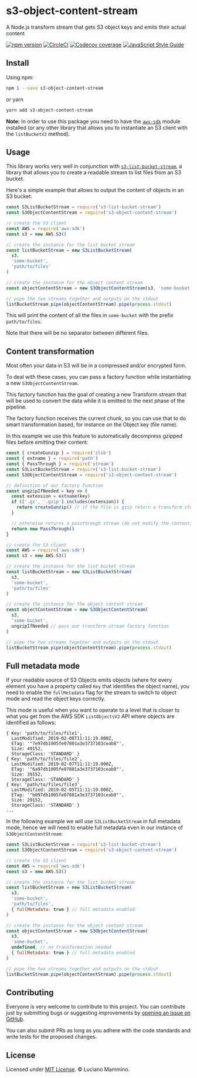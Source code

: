 # s3-object-content-stream

A Node.js transform stream that gets S3 object keys and emits their actual content

[![npm version](https://badge.fury.io/js/s3-object-content-stream.svg)](https://badge.fury.io/js/s3-object-content-stream)
[![CircleCI](https://circleci.com/gh/lmammino/s3-object-content-stream.svg?style=shield)](https://circleci.com/gh/lmammino/s3-object-content-stream)
[![Codecov coverage](https://codecov.io/gh/lmammino/s3-object-content-stream/branch/master/graph/badge.svg)](https://codecov.io/gh/lmammino/s3-object-content-stream)
[![JavaScript Style Guide](https://img.shields.io/badge/code_style-standard-brightgreen.svg)](https://standardjs.com)

## Install

Using npm:

```bash
npm i --save s3-object-content-stream
```

or yarn

```bash
yarn add s3-object-content-stream
```

**Note:** In order to use this package you need to have the [`aws-sdk`](https://www.npmjs.com/package/aws-sdk) module installed
(or any other library that allows you to instantiate an S3 client with the `listBucketV2` method).

## Usage

This library works very well in conjunction with [`s3-list-bucket-stream`](https://www.npmjs.com/package/s3-list-bucket-stream), a library that allows you to create a readable stream to list files from an S3 bucket.

Here's a simple example that allows to output the content of objects
in an S3 bucket:

```javascript
const S3ListBucketStream = require('s3-list-bucket-stream')
const S3ObjectContentStream = require('s3-object-content-stream')

// create the S3 client
const AWS = require('aws-sdk')
const s3 = new AWS.S3()

// create the instance for the list bucket stream
const listBucketStream = new S3ListBucketStream(
  s3,
  'some-bucket',
  'path/to/files'
)

// create the instance for the object content stream
const objectContentStream = new S3ObjectContentStream(s3, 'some-bucket')

// pipe the two streams together and outputs on the stdout
listBucketStream.pipe(objectContentStream).pipe(process.stdout)
```

This will print the content of all the files in `some-bucket` with the prefix `path/to/files`.

Note that there will be no separator between different files.

## Content transformation

Most often your data in S3 will be in a compressed and/or encrypted form.

To deal with these cases, you can pass a factory function while instantiating a new `S3ObjectContentStream`.

This factory function has the goal of creating a new Transform stream that will be used to convert the data while it is emitted to the next phase of the pipeline.

The factory function receives the current chunk, so you can use that to do smart transformation based, for instance on the Object key (file name).

In this example we use this feature to automatically decompress gzipped files before emitting their content:

```javascript
const { createGunzip } = require('zlib')
const { extname } = require('path')
const { PassThrough } = require('stream')
const S3ListBucketStream = require('s3-list-bucket-stream')
const S3ObjectContentStream = require('s3-object-content-stream')

// definition of our factory function
const ungzipIfNeeded = key => {
  const extension = extname(key)
  if (['.gz', '.gzip'].includes(extension)) {
    return createGunzip() // if the file is gzip return a transform stream
  }

  // otherwise returns a passthrough stream (do not modify the content)
  return new PassThrough()
}

// create the S3 client
const AWS = require('aws-sdk')
const s3 = new AWS.S3()

// create the instance for the list bucket stream
const listBucketStream = new S3ListBucketStream(
  s3,
  'some-bucket',
  'path/to/files'
)

// create the instance for the object content stream
const objectContentStream = new S3ObjectContentStream(
  s3,
  'some-bucket',
  ungzipIfNeeded // pass our transform stream factory function
)

// pipe the two streams together and outputs on the stdout
listBucketStream.pipe(objectContentStream).pipe(process.stdout)
```

## Full metadata mode

If your readable source of S3 Objects emits objects (where for every element you have a property called `Key` that identifies the object name), you need to enable the `fullMetadata` flag for the stream to switch to object mode and read the object keys correctly.

This mode is useful when you want to operate to a level that is closer to what you get from the AWS SDK `ListObjectsV2` API where objects are identified as follows:

```plain
{ Key: 'path/to/files/file1',
  LastModified: 2019-02-08T11:11:19.000Z,
  ETag: '"7e97db1005fe07801a3e3737103ceab8"',
  Size: 49152,
  StorageClass: 'STANDARD' }
{ Key: 'path/to/files/file2',
  LastModified: 2019-02-07T11:11:19.000Z,
  ETag: '"6a97db1005fe07801a3e3737103ceab8"',
  Size: 39152,
  StorageClass: 'STANDARD' }
{ Key: 'path/to/files/file3',
  LastModified: 2019-02-05T11:11:19.000Z,
  ETag: '"b097db1005fe07801a3e3737103ceab8"',
  Size: 29152,
  StorageClass: 'STANDARD' }
...
```

In the following example we will use `S3ListBucketStream` in full metadata mode, hence we will need to enable full metadata even in our instance of `S3ObjectContentStream`:

```javascript
const S3ListBucketStream = require('s3-list-bucket-stream')
const S3ObjectContentStream = require('s3-object-content-stream')

// create the S3 client
const AWS = require('aws-sdk')
const s3 = new AWS.S3()

// create the instance for the list bucket stream
const listBucketStream = new S3ListBucketStream(
  s3,
  'some-bucket',
  'path/to/files',
  { fullMetadata: true } // full metadata enabled
)

// create the instance for the object content stream
const objectContentStream = new S3ObjectContentStream(
  s3,
  'some-bucket',
  undefined, // no transformation needed
  { fullMetadata: true } // full metadata enabled
)

// pipe the two streams together and outputs on the stdout
listBucketStream.pipe(objectContentStream).pipe(process.stdout)
```

## Contributing

Everyone is very welcome to contribute to this project. You can contribute just by submitting bugs or
suggesting improvements by [opening an issue on GitHub](https://github.com/lmammino/s3-object-content-stream/issues).

You can also submit PRs as long as you adhere with the code standards and write tests for the proposed changes.

## License

Licensed under [MIT License](LICENSE). © Luciano Mammino.
